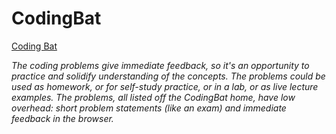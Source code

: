 # CodingBat

[Coding Bat](http://codingbat.com/)


_The coding problems give immediate feedback, so it's an opportunity to practice and solidify understanding of the concepts. The problems could be used as homework, or for self-study practice, or in a lab, or as live lecture examples. The problems, all listed off the CodingBat home, have low overhead: short problem statements (like an exam) and immediate feedback in the browser._